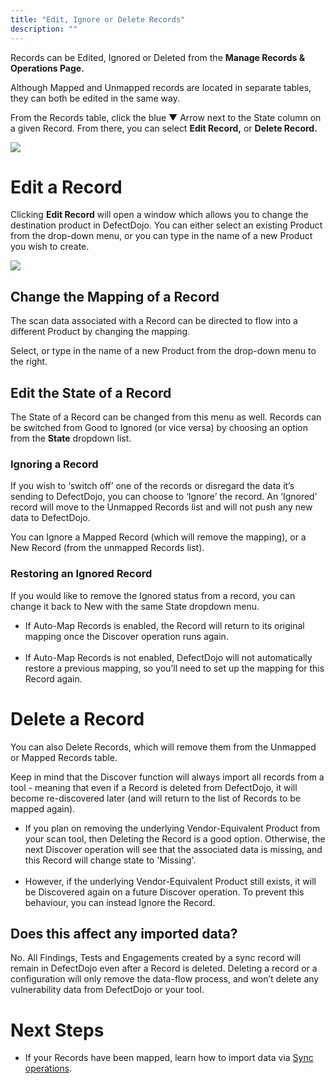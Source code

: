 ```yaml
---
title: "Edit, Ignore or Delete Records"
description: ""
---
```


Records can be Edited, Ignored or Deleted from the **Manage Records \& Operations Page.**



Although Mapped and Unmapped records are located in separate tables, they can both be edited in the same way.



From the Records table, click the blue ▼ Arrow next to the State column on a given Record. From there, you can select **Edit Record,** or **Delete Record.**




![](https://defectdojo-inc.intercom-attachments-7.com/i/o/991861519/038163776895e87723a52384/T6IvYbAUMdmrbVWj8fe_rYCn_MzgFXI9aEOu-PvVERtgZ7FjdurerkkobRY3R9uZfBuOO-7okvDSdEdjZLKpvEwbXAKlSHbiTEYOCfmfKXC-_eHsPXdX8sfMlQPL-A-NU9IiVJ5esQtdwcNSlsuD_u0?expires=1729720800&signature=f36d18c3de5b05361f4af20d4e7d3374f1d25358dfeffbf439f3462377d87054&req=fSkmHs9%2FmIBWFb4f3HP0gEja47GdQdb%2B%2BLFrIsBuvBMOnN0G6SdozTFKik%2BB%0AVx0%3D%0A)

# Edit a Record


Clicking **Edit Record** will open a window which allows you to change the destination product in DefectDojo. You can either select an existing Product from the drop\-down menu, or you can type in the name of a new Product you wish to create.




![](https://defectdojo-inc.intercom-attachments-7.com/i/o/991861534/aaf6ffb16062460fa2876879/TRC8bfnFqHV6U3TZgqM92vSVg81pP_WgV1PJ8V4DnZ3dAdHlNTr0jTJdz6ojNOjCI9YQtmpczZQu2nSKMeReW-PLn7fx_kXYdryw2JCpmmlLkzqCHTW-cKnkZmTosww7Yjgm50IIedC-cTD4okrMj28?expires=1729720800&signature=5e419291cf110bce4ca16eb2b22faffc9fedd19e3125b2a994a333d342048612&req=fSkmHs9%2FmIJbFb4f3HP0gIkWHYe6PkjxMsN25eARnSCqNIbbjH8DQpCnmqYa%0AYZQ%3D%0A)

## **Change the Mapping of a Record**


The scan data associated with a Record can be directed to flow into a different Product by changing the mapping. 



Select, or type in the name of a new Product from the drop\-down menu to the right.



## **Edit the State of a Record**


The State of a Record can be changed from this menu as well. Records can be switched from Good to Ignored (or vice versa) by choosing an option from the **State** dropdown list.



### Ignoring a Record


If you wish to ‘switch off’ one of the records or disregard the data it’s sending to DefectDojo, you can choose to ‘Ignore’ the record. An ‘Ignored’ record will move to the Unmapped Records list and will not push any new data to DefectDojo. 


You can Ignore a Mapped Record (which will remove the mapping), or a New Record (from the unmapped Records list).



### Restoring an Ignored Record


If you would like to remove the Ignored status from a record, you can change it back to New with the same State dropdown menu. 


* If Auto\-Map Records is enabled, the Record will return to its original mapping once the Discover operation runs again.  
​
* If Auto\-Map Records is not enabled, DefectDojo will not automatically restore a previous mapping, so you’ll need to set up the mapping for this Record again.



# **Delete a Record**


You can also Delete Records, which will remove them from the Unmapped or Mapped Records table. 



Keep in mind that the Discover function will always import all records from a tool \- meaning that even if a Record is deleted from DefectDojo, it will become re\-discovered later (and will return to the list of Records to be mapped again).



* If you plan on removing the underlying Vendor\-Equivalent Product from your scan tool, then Deleting the Record is a good option. Otherwise, the next Discover operation will see that the associated data is missing, and this Record will change state to 'Missing'.  
​
* However, if the underlying Vendor\-Equivalent Product still exists, it will be Discovered again on a future Discover operation. To prevent this behaviour, you can instead Ignore the Record.

## Does this affect any imported data?


No. All Findings, Tests and Engagements created by a sync record will remain in DefectDojo even after a Record is deleted. Deleting a record or a configuration will only remove the data\-flow process, and won’t delete any vulnerability data from DefectDojo or your tool.




# Next Steps


* If your Records have been mapped, learn how to import data via [Sync operations](https://support.defectdojo.com/en/articles/9124820-sync-operations).
